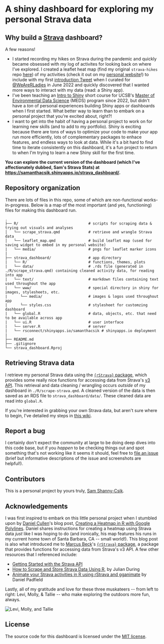 # A shiny dashboard for exploring my personal Strava data

## Why build a [Strava](https://www.strava.com/) dashboard?

A few reasons! 

- I started recording my hikes on Strava during the pandemic and quickly became obsessed with my log of activites for looking back on where I've explored. I created a leaflet heat map (find my original `strava-hikes` repo [here](https://github.com/samanthacsik/strava-hikes)) of my activities (check it out on my [personal website](https://samanthacsik.github.io/about.html)!) to include with my first [introduction Tweet](https://twitter.com/WeAreRLadies/status/1533837942782775297) when I curated for [@WeAreRLadies](https://twitter.com/WeAreRLadies) in June 2022 and quickly discovered that I wanted more ways to interact with my data (read: a Shiny app).
- I've been teaching an [Intro to Shiny](https://ucsb-meds.github.io/EDS-430-Intro-to-Shiny/) short course for UCSB's [Master of Environmental Data Science](https://bren.ucsb.edu/masters-programs/master-environmental-data-science/academics-meds) (MEDS) program since 2022, but didn't have a *ton* of personal experiences building Shiny apps or dashboards when I first started. What better way to learn than to embark on a personal project that you're excited about, right?! 
- I want to get into the habit of having a personal project to work on for learning new skills (and to add to my portfolio). Shiny is exciting because there are tons of ways to optimize your code to make your app run more efficiently, lots of complementary packages to enhace features, and endless ways to look at data. While it's a bit hard to find time to iterate consistently on this dashboard, it's a fun project to return to when I'm trying to learn a new Shiny skill for the first time.

**You can explore the current version of the dashboard (which I've affectionately dubbed, Sam's Strava Stats) at <https://samanthacsik.shinyapps.io/strava_dashboard/>.**

## Repository organization

There are lots of files in this repo, some of which are non-functional works-in-progress. Below is a map of the most important (and yes, functioning) files for making this dashboard run.

```
.
├── R/                                # scripts for scraping data & trying out visuals and analyses 
│   └── scrape_strava.qmd             # retrieve and wrangle Strava data  
│   └── leaflet_map.qmd               # build leaflet map (used for saving widget to embed in my personal website)
|   └── media/                        # pngs for leaflet marker icons
|
├── strava_dashboard/                 # app directory 
|   └── R/                            # functions, themes, plots
|   └── data/                         # .rds file (generated in ./R/scrape_strava.qmd) containing cleaned activity data, for reading into app   
|   └── text/                         # markdown files containing text used throughout the app
|   └── www/                          # special directory in shiny for images, stylesheets, etc. 
|      └── media/                     # images & logos used throughout app
|      └── styles.css                 # stylesheet for customzing dashboard
|   └── global.R                      # data, objects, etc. that need to be available across app
|   └── ui.R                          # user interface
|   └── server.R                      # server
|   └── rsconnect/shinyapps.io/samanthacsik # shinyapps.io deployment
|
├── README.md
├── .gitignore        
└── strava_dashboard.Rproj
```

## Retrieving Strava data 

I retrieve my personal Strava data using the [`{rStrava}` package](https://github.com/fawda123/rStrava), which provides some really nice functions for accessing data from Strava's [v3 API](https://developers.strava.com/docs/reference/). This retrieval and data cleaning / wrangling occurs *outside* of my dashboard in `./R/scrape-strava.qmd`. A cleaned version of the data is then saved as an RDS file to `strava_dashboard/data/`. These cleaned data are read into `global.R`.

<!-- an AWS S3 bucket. The application reads this cleaned data in directly from the S3 bucket. -->

If you're interested in grabbing your own Strava data, but aren't sure where to begin, I've detailed my steps in [this wiki](https://github.com/samanthacsik/strava-dashboard/wiki/Creating-a-Strava-API-Application-&-authentication).

## Report a bug

I certainly don't expect the community at large to be doing deep dives into this code base, but if you *happen* to be checking things out and spot something that's not working like it seems it should, feel free to [file an issue](https://github.com/samanthacsik/strava-dashboard/issues) (brief but informative descriptions of the issue and screenshots are helpful!). 

## Contributors

This is a personal project by yours truly, [Sam Shanny-Csik](https://github.com/samanthacsik).

## Acknowledgements

I was first inspired to embark on this little personal project when I stumbled upon by [Daniel Cullen](https://www.dancullen.me/home)'s blog post, [Creating a Heatmap in R with Google Polylines](https://www.dancullen.me/articles/creating-a-heatmap-in-r-with-google-polylines). Daniel shares instructions for creating a heatmap using Strava data *just* like I was hoping to do (and ironically, his map features his runs in my current home town of Santa Barbara, CA -- small world!). This blog post is also what introduced me to [Marcus Beck](https://github.com/fawda123)'s [`{rStrava}` package](https://github.com/fawda123/rStrava), a package that provides functions for accessing data from Strava's v3 API. A few other resources that I referenced include: 

-  [Getting Started with the Strava API](https://developers.strava.com/docs/getting-started/)
-  [How to Scrape and Store Strava Data Using R](https://rviews.rstudio.com/2021/11/22/strava-data/), by Julian During
-  [Animate your Strava activities in R using rStrava and gganimate](https://padpadpadpad.github.io/post/animate-your-strava-activities-using-rstrava-and-gganimate/) by Daniel Padfield

Lastly, all of my gratitude and love for these three muskateers -- from left to right: Levi, Molly, & Tallie -- who make exploring the outdoors more fun, always.  

![Levi, Molly, and Tallie](https://github.com/samanthacsik/strava-dashboard/assets/43836046/2f45202d-5a64-4439-8d44-c1cde796465b)

## License

The source code for this dashboard is licensed under the [MIT license](https://github.com/samanthacsik/strava-dashboard/blob/main/LICENSE).

